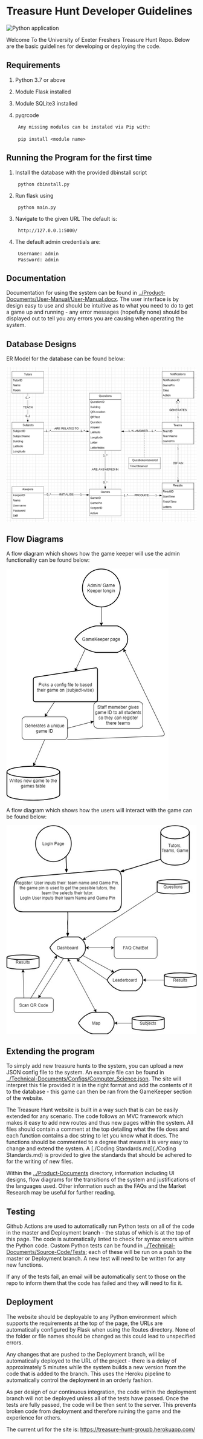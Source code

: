 # Treasure Hunt Developer Guidelines

![Python application](https://github.com/BenConstable9/Treasure-Hunt/workflows/Python%20application/badge.svg)

Welcome To the University of Exeter Freshers Treasure Hunt Repo. Below are the basic guidelines for developing or deploying the code. 

## Requirements
1) Python 3.7 or above
2) Module Flask installed
3) Module SQLite3 installed
4) pyqrcode

        Any missing modules can be instaled via Pip with:

        pip install <module name>

## Running the Program for the first time
1) Install the database with the provided dbinstall script

        python dbinstall.py

2) Run flask using

        python main.py

3) Navigate to the given URL The default is:

        http://127.0.0.1:5000/

4) The default admin credentials are:

        Username: admin
        Password: admin

## Documentation

Documentation for using the system can be found in [../Product-Documents/User-Manual/User-Manual.docx](../Product-Documents/User-Manual/User-Manual.docx). The user interface is by design easy to use and should be intuitive as to what you need to do to get a game up and running - any error messages (hopefully none) should be displayed out to tell you any errors you are causing when operating the system.

## Database Designs

ER Model for the database can be found below:

![ER Model](https://github.com/BenConstable9/Treasure-Hunt/blob/master/Technical-Documents/Database-Models/ER.png)

## Flow Diagrams

A flow diagram which shows how the game keeper will use the admin functionality can be found below:

![GameKeeper Flow](https://github.com/BenConstable9/Treasure-Hunt/blob/master/Product-Documents/Requirement-Analysis/Flow%20of%20Roles/AdminFlow.jpg)

A flow diagram which shows how the users will interact with the game can be found below:

![User Flow](https://github.com/BenConstable9/Treasure-Hunt/blob/master/Product-Documents/Requirement-Analysis/Flow%20of%20Roles/UserFlow.jpg)


## Extending the program

To simply add new treasure hunts to the system, you can upload a new JSON config file to the system. An example file can be found in [../Technical-Documents/Configs/Computer_Science.json](../Technical-Documents/Configs/Computer_Science.json). The site will interpret this file provided it is in the right format and add the contents of it to the database - this game can then be ran from the GameKeeper section of the website.

The Treasure Hunt website is built in a way such that is can be easily extended for any scenario. The code follows an MVC framework which makes it easy to add new routes and thus new pages within the system. All files should contain a comment at the top detailing what the file does and each function contains a doc string to let you know what it does. The functions should be commented to a degree that means it is very easy to change and extend the system. A [./Coding Standards.md](./Coding Standards.md) is provided to give the standards that should be adhered to for the writing of new files.

Within the [../Product-Documents](../Product-Documents) directory, information including UI designs, flow diagrams for the transitions of the system and justifications of the languages used. Other information such as the FAQs and the Market Research may be useful for further reading. 

## Testing

Github Actions are used to automatically run Python tests on all of the code in the master and Deployment branch - the status of which is at the top of this page. The code is automatically linted to check for syntax errors within the Python code. Custom Python tests can be found in [../Technical-Documents/Source-Code/Tests](..//Technical-Documents/Source-Code/Tests); each of these will be run on a push to the master or Deployment branch. A new test will need to be written for any new functions.

If any of the tests fail, an email will be automatically sent to those on the repo to inform them that the code has failed and they will need to fix it.

## Deployment

The website should be deployable to any Python environment which supports the requirements at the top of the page, the URLs are automatically configured by Flask when using the Routes directory. None of the folder or file names should be changed as this could lead to unspecified errors.

Any changes that are pushed to the Deployment branch, will be automatically deployed to the URL of the project - there is a delay of approximately 5 minutes while the system builds a new version from the code that is added to the branch. This uses the Heroku pipeline to automatically control the deployment in an orderly fashion. 

As per design of our continuous integration, the code within the deployment branch will not be deployed unless all of the tests have passed. Once the tests are fully passed, the code will be then sent to the server. This prevents broken code from deployment and therefore ruining the game and the experience for others.

The current url for the site is: https://treasure-hunt-groupb.herokuapp.com/